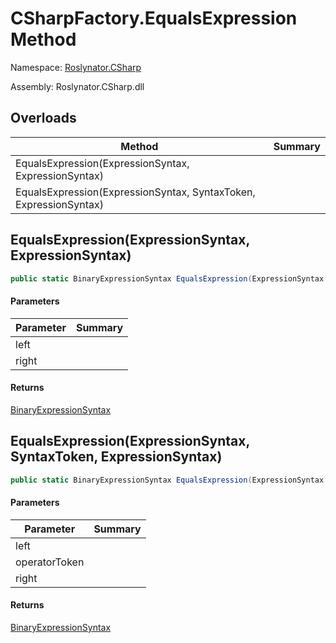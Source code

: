 # CSharpFactory\.EqualsExpression Method

Namespace: [Roslynator.CSharp](../../README.md)

Assembly: Roslynator\.CSharp\.dll

## Overloads

| Method | Summary |
| ------ | ------- |
| EqualsExpression\(ExpressionSyntax, ExpressionSyntax\) | |
| EqualsExpression\(ExpressionSyntax, SyntaxToken, ExpressionSyntax\) | |

## EqualsExpression\(ExpressionSyntax, ExpressionSyntax\)

```csharp
public static BinaryExpressionSyntax EqualsExpression(ExpressionSyntax left, ExpressionSyntax right)
```

#### Parameters

| Parameter | Summary |
| --------- | ------- |
| left | |
| right | |

#### Returns

[BinaryExpressionSyntax](https://docs.microsoft.com/en-us/dotnet/api/microsoft.codeanalysis.csharp.syntax.binaryexpressionsyntax)


## EqualsExpression\(ExpressionSyntax, SyntaxToken, ExpressionSyntax\)

```csharp
public static BinaryExpressionSyntax EqualsExpression(ExpressionSyntax left, SyntaxToken operatorToken, ExpressionSyntax right)
```

#### Parameters

| Parameter | Summary |
| --------- | ------- |
| left | |
| operatorToken | |
| right | |

#### Returns

[BinaryExpressionSyntax](https://docs.microsoft.com/en-us/dotnet/api/microsoft.codeanalysis.csharp.syntax.binaryexpressionsyntax)


